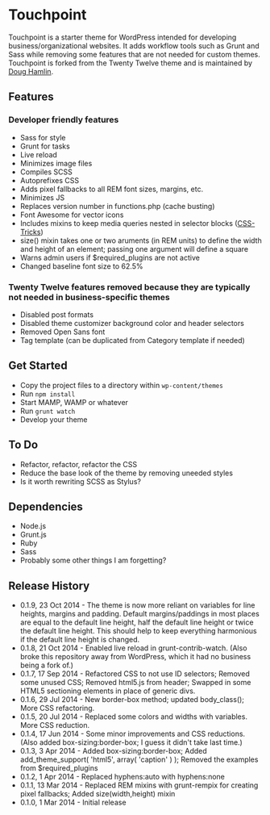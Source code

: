 # Touchpoint

Touchpoint is a starter theme for WordPress intended for developing business/organizational websites. It adds workflow tools such as Grunt and Sass while removing some features that are not needed for custom themes. Touchpoint is forked from the Twenty Twelve theme and is maintained by [Doug Hamlin](http://doughamlin.com).

## Features
### Developer friendly features
* Sass for style
* Grunt for tasks
 * Live reload
 * Minimizes image files
 * Compiles SCSS
 * Autoprefixes CSS
 * Adds pixel fallbacks to all REM font sizes, margins, etc.
 * Minimizes JS
 * Replaces version number in functions.php (cache busting)
* Font Awesome for vector icons
* Includes mixins to keep media queries nested in selector blocks ([CSS-Tricks](http://css-tricks.com/conditional-media-query-mixins/))
* size() mixin takes one or two aruments (in REM units) to define the width and height of an element; passing one argument will define a square 
* Warns admin users if $required_plugins are not active
* Changed baseline font size to 62.5%

### Twenty Twelve features removed because they are typically not needed in business-specific themes
* Disabled post formats
* Disabled theme customizer background color and header selectors
* Removed Open Sans font
* Tag template (can be duplicated from Category template if needed)

## Get Started
* Copy the project files to a directory within `wp-content/themes`
* Run `npm install`
* Start MAMP, WAMP or whatever
* Run `grunt watch`
* Develop your theme

## To Do
* Refactor, refactor, refactor the CSS
* Reduce the base look of the theme by removing uneeded styles
* Is it worth rewriting SCSS as Stylus?

## Dependencies
* Node.js
* Grunt.js
* Ruby
* Sass
* Probably some other things I am forgetting?

## Release History
* 0.1.9, 23 Oct 2014 - The theme is now more reliant on variables for line heights, margins and padding. Default margins/paddings in most places are equal to the default line height, half the default line height or twice the default line height. This should help to keep everything harmonious if the default line height is changed.
* 0.1.8, 21 Oct 2014 - Enabled live reload in grunt-contrib-watch. (Also broke this repository away from WordPress, which it had no business being a fork of.)
* 0.1.7, 17 Sep 2014 - Refactored CSS to not use ID selectors; Removed some unused CSS; Removed html5.js from header; Swapped in some HTML5 sectioning elements in place of generic divs.
* 0.1.6, 29 Jul 2014 - New border-box method; updated body_class(); More CSS refactoring.
* 0.1.5, 20 Jul 2014 - Replaced some colors and widths with variables. More CSS reduction.
* 0.1.4, 17 Jun 2014 - Some minor improvements and CSS reductions. (Also added box-sizing:border-box; I guess it didn't take last time.)
* 0.1.3, 3 Apr 2014 - Added box-sizing:border-box; Added add_theme_support( 'html5', array( 'caption' ) ); Removed the examples from $required_plugins
* 0.1.2, 1 Apr 2014 - Replaced hyphens:auto with hyphens:none
* 0.1.1, 13 Mar 2014 - Replaced REM mixins with grunt-rempix for creating pixel fallbacks; Added size(width,height) mixin
* 0.1.0, 1 Mar 2014 - Initial release